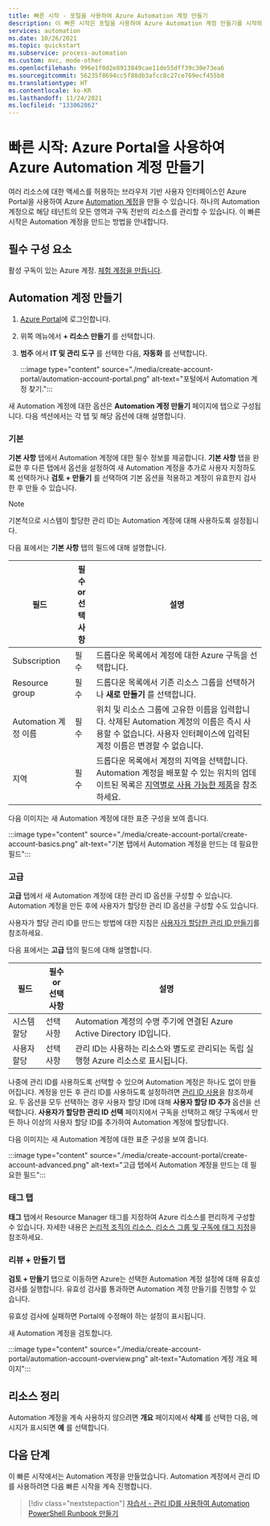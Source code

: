 ```yaml
---
title: 빠른 시작 - 포털을 사용하여 Azure Automation 계정 만들기
description: 이 빠른 시작은 포털을 사용하여 Azure Automation 계정 만들기를 시작하는 데 도움이 됩니다.
services: automation
ms.date: 10/26/2021
ms.topic: quickstart
ms.subservice: process-automation
ms.custom: mvc, mode-other
ms.openlocfilehash: 996e1f0d2e8913849cae11de55dff39c30e73ea6
ms.sourcegitcommit: 56235f8694cc5f88db3afcc8c27ce769ecf455b0
ms.translationtype: HT
ms.contentlocale: ko-KR
ms.lasthandoff: 11/24/2021
ms.locfileid: "133062862"
---
```

# <a name="quickstart-create-an-automation-account-using-the-azure-portal"></a>빠른 시작: Azure Portal을 사용하여 Azure Automation 계정 만들기

여러 리소스에 대한 액세스를 허용하는 브라우저 기반 사용자 인터페이스인 Azure Portal을 사용하여 Azure [Automation 계정](../automation-security-overview.md)을 만들 수 있습니다. 하나의 Automation 계정으로 해당 테넌트의 모든 영역과 구독 전반의 리소스를 관리할 수 있습니다. 이 빠른 시작은 Automation 계정을 만드는 방법을 안내합니다.

## <a name="prerequisites"></a>필수 구성 요소

활성 구독이 있는 Azure 계정. [체험 계정을 만듭니다](https://azure.microsoft.com/free/?WT.mc_id=A261C142F).

## <a name="create-automation-account"></a>Automation 계정 만들기

1. [Azure Portal](https://portal.azure.com)에 로그인합니다.

1. 위쪽 메뉴에서 **+ 리소스 만들기** 를 선택합니다.

1. **범주** 에서 **IT 및 관리 도구** 를 선택한 다음, **자동화** 를 선택합니다.

   :::image type="content" source="./media/create-account-portal/automation-account-portal.png" alt-text="포털에서 Automation 계정 찾기.":::

새 Automation 계정에 대한 옵션은 **Automation 계정 만들기** 페이지에 탭으로 구성됩니다. 다음 섹션에서는 각 탭 및 해당 옵션에 대해 설명합니다.

### <a name="basics"></a>기본

**기본 사항** 탭에서 Automation 계정에 대한 필수 정보를 제공합니다. **기본 사항** 탭을 완료한 후 다른 탭에서 옵션을 설정하여 새 Automation 계정을 추가로 사용자 지정하도록 선택하거나 **검토 + 만들기** 를 선택하여 기본 옵션을 적용하고 계정이 유효한지 검사한 후 만들 수 있습니다.

> [!NOTE]
> 기본적으로 시스템이 할당한 관리 ID는 Automation 계정에 대해 사용하도록 설정됩니다.

다음 표에서는 **기본 사항** 탭의 필드에 대해 설명합니다.

| **필드** | **필수**<br> **or**<br> **선택 사항** |**설명** |
|---|---|---|
|Subscription|필수 |드롭다운 목록에서 계정에 대한 Azure 구독을 선택합니다.|
|Resource group|필수 |드롭다운 목록에서 기존 리소스 그룹을 선택하거나 **새로 만들기** 를 선택합니다.|
|Automation 계정 이름|필수 |위치 및 리소스 그룹에 고유한 이름을 입력합니다. 삭제된 Automation 계정의 이름은 즉시 사용할 수 없습니다. 사용자 인터페이스에 입력된 계정 이름은 변경할 수 없습니다. |
|지역|필수 |드롭다운 목록에서 계정의 지역을 선택합니다. Automation 계정을 배포할 수 있는 위치의 업데이트된 목록은 [지역별로 사용 가능한 제품](https://azure.microsoft.com/global-infrastructure/services/?products=automation&regions=all)을 참조하세요.|

다음 이미지는 새 Automation 계정에 대한 표준 구성을 보여 줍니다.

:::image type="content" source="./media/create-account-portal/create-account-basics.png" alt-text="기본 탭에서 Automation 계정을 만드는 데 필요한 필드":::

### <a name="advanced"></a>고급

**고급** 탭에서 새 Automation 계정에 대한 관리 ID 옵션을 구성할 수 있습니다. Automation 계정을 만든 후에 사용자가 할당한 관리 ID 옵션을 구성할 수도 있습니다.

사용자가 할당 관리 ID를 만드는 방법에 대한 지침은 [사용자가 할당한 관리 ID 만들기](../../active-directory/managed-identities-azure-resources/how-to-manage-ua-identity-portal.md#create-a-user-assigned-managed-identity)를 참조하세요.

다음 표에서는 **고급** 탭의 필드에 대해 설명합니다.

| **필드** | **필수**<br> **or**<br> **선택 사항** |**설명** |
|---|---|---|
|시스템 할당 |선택 사항 |Automation 계정의 수명 주기에 연결된 Azure Active Directory ID입니다. |
|사용자 할당 |선택 사항 |관리 ID는 사용하는 리소스와 별도로 관리되는 독립 실행형 Azure 리소스로 표시됩니다.|

나중에 관리 ID를 사용하도록 선택할 수 있으며 Automation 계정은 하나도 없이 만들어집니다. 계정을 만든 후 관리 ID를 사용하도록 설정하려면 [관리 ID 사용](enable-managed-identity.md)을 참조하세요. 두 옵션을 모두 선택하는 경우 사용자 할당 ID에 대해 **사용자 할당 ID 추가** 옵션을 선택합니다. **사용자가 할당한 관리 ID 선택** 페이지에서 구독을 선택하고 해당 구독에서 만든 하나 이상의 사용자 할당 ID를 추가하여 Automation 계정에 할당합니다.

다음 이미지는 새 Automation 계정에 대한 표준 구성을 보여 줍니다.

:::image type="content" source="./media/create-account-portal/create-account-advanced.png" alt-text="고급 탭에서 Automation 계정을 만드는 데 필요한 필드":::

### <a name="tags-tab"></a>태그 탭

**태그** 탭에서 Resource Manager 태그를 지정하여 Azure 리소스를 편리하게 구성할 수 있습니다. 자세한 내용은 [논리적 조직의 리소스, 리소스 그룹 및 구독에 태그 지정](../../azure-resource-manager/management/tag-resources.md)을 참조하세요.

### <a name="review--create-tab"></a>리뷰 + 만들기 탭

**검토 + 만들기** 탭으로 이동하면 Azure는 선택한 Automation 계정 설정에 대해 유효성 검사를 실행합니다. 유효성 검사를 통과하면 Automation 계정 만들기를 진행할 수 있습니다.

유효성 검사에 실패하면 Portal에 수정해야 하는 설정이 표시됩니다.

새 Automation 계정을 검토합니다.

:::image type="content" source="./media/create-account-portal/automation-account-overview.png" alt-text="Automation 계정 개요 페이지":::

## <a name="clean-up-resources"></a>리소스 정리

Automation 계정을 계속 사용하지 않으려면 **개요** 페이지에서 **삭제** 를 선택한 다음, 메시지가 표시되면 **예** 를 선택합니다.

## <a name="next-steps"></a>다음 단계

이 빠른 시작에서는 Automation 계정을 만들었습니다. Automation 계정에서 관리 ID를 사용하려면 다음 빠른 시작을 계속 진행합니다.

> [!div class="nextstepaction"]
> [자습서 - 관리 ID를 사용하여 Automation PowerShell Runbook 만들기](../learn/powershell-runbook-managed-identity.md)
